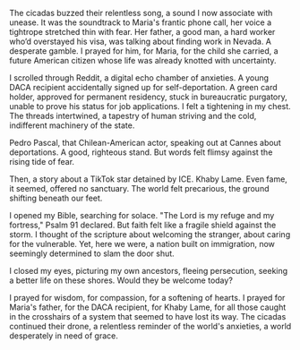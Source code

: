The cicadas buzzed their relentless song, a sound I now associate with unease. It was the soundtrack to Maria's frantic phone call, her voice a tightrope stretched thin with fear. Her father, a good man, a hard worker who’d overstayed his visa, was talking about finding work in Nevada. A desperate gamble. I prayed for him, for Maria, for the child she carried, a future American citizen whose life was already knotted with uncertainty.

I scrolled through Reddit, a digital echo chamber of anxieties. A young DACA recipient accidentally signed up for self-deportation. A green card holder, approved for permanent residency, stuck in bureaucratic purgatory, unable to prove his status for job applications. I felt a tightening in my chest. The threads intertwined, a tapestry of human striving and the cold, indifferent machinery of the state.

Pedro Pascal, that Chilean-American actor, speaking out at Cannes about deportations. A good, righteous stand. But words felt flimsy against the rising tide of fear.

Then, a story about a TikTok star detained by ICE. Khaby Lame. Even fame, it seemed, offered no sanctuary. The world felt precarious, the ground shifting beneath our feet.

I opened my Bible, searching for solace. "The Lord is my refuge and my fortress," Psalm 91 declared. But faith felt like a fragile shield against the storm. I thought of the scripture about welcoming the stranger, about caring for the vulnerable. Yet, here we were, a nation built on immigration, now seemingly determined to slam the door shut.

I closed my eyes, picturing my own ancestors, fleeing persecution, seeking a better life on these shores. Would they be welcome today?

I prayed for wisdom, for compassion, for a softening of hearts. I prayed for Maria's father, for the DACA recipient, for Khaby Lame, for all those caught in the crosshairs of a system that seemed to have lost its way. The cicadas continued their drone, a relentless reminder of the world's anxieties, a world desperately in need of grace.